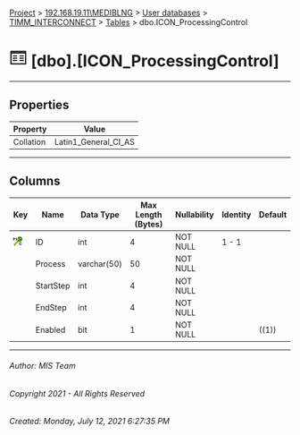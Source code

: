 #### 

[Project](../../../../index.md) > [192.168.19.11\\MEDIBLNG](../../../index.md) > [User databases](../../index.md) > [TIMM_INTERCONNECT](../index.md) > [Tables](Tables.md) > dbo.ICON_ProcessingControl

# ![Tables](../../../../Images/Table32.png) [dbo].[ICON_ProcessingControl]

---

## <a name="#properties"></a>Properties

| Property | Value |
|---|---|
| Collation | Latin1_General_CI_AS |


---

## <a name="#columns"></a>Columns

| Key | Name | Data Type | Max Length (Bytes) | Nullability | Identity | Default |
|---|---|---|---|---|---|---|
| [![Cluster Primary Key PK_ICON_ProcessingControl: ID](../../../../Images/pkcluster.png)](#indexes) | ID | int | 4 | NOT NULL | 1 - 1 |  |
|  | Process | varchar(50) | 50 | NOT NULL |  |  |
|  | StartStep | int | 4 | NOT NULL |  |  |
|  | EndStep | int | 4 | NOT NULL |  |  |
|  | Enabled | bit | 1 | NOT NULL |  | ((1)) |


---

###### Author:  MIS Team

###### Copyright 2021 - All Rights Reserved

###### Created: Monday, July 12, 2021 6:27:35 PM

